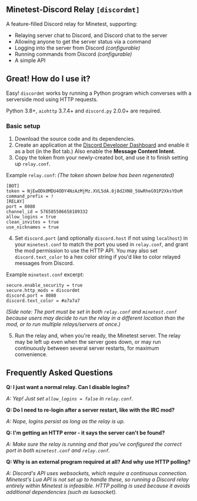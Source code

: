 ## Minetest-Discord Relay `[discordmt]`

A feature-filled Discord relay for Minetest, supporting:

- Relaying server chat to Discord, and Discord chat to the server
- Allowing anyone to get the server status via a command
- Logging into the server from Discord *(configurable)*
- Running commands from Discord *(configurable)*
- A simple API

## Great! How do I use it?

Easy! `discordmt` works by running a Python program which converses with a serverside mod using HTTP requests.

Python 3.8+, `aiohttp` 3.7.4+ and `discord.py` 2.0.0+ are required.

### Basic setup

1. Download the source code and its dependencies.
2. Create an application at the [Discord Developer Dashboard](https://discordapp.com/developers/applications/) and enable it as a bot (in the Bot tab.) Also enable the **Message Content Intent**.
3. Copy the token from your newly-created bot, and use it to finish setting up `relay.conf`.

Example `relay.conf`: *(The token shown below has been regenerated)*
```
[BOT]
token = NjEwODk0MDU4ODY4NzAzMjMz.XVL5dA.8j8d2XN8_5UwRheG91P2XksYDoM
command_prefix = !
[RELAY]
port = 8080
channel_id = 576585506658189332
allow_logins = true
clean_invites = true
use_nicknames = true
```

4. Set `discord.port` (and optionally `discord.host` if not using `localhost`) in your `minetest.conf` to match the port you used in `relay.conf`, and grant the mod permission to use the HTTP API. You may also set `discord.text_color` to a hex color string if you'd like to color relayed messages from Discord.

Example `minetest.conf` excerpt:
```
secure.enable_security = true
secure.http_mods = discordmt
discord.port = 8080
discord.text_color = #a7a7a7
```
*(Side note: The port must be set in both `relay.conf` and `minetest.conf` because users may decide to run the relay in a different location than the mod, or to run multiple relays/servers at once.)*

5. Run the relay and, when you're ready, the Minetest server. The relay may be left up even when the server goes down, or may run continuously between several server restarts, for maximum convenience.

## Frequently Asked Questions

**Q: I just want a normal relay. Can I disable logins?**

*A: Yep! Just set `allow_logins = false` in `relay.conf`.*

**Q: Do I need to re-login after a server restart, like with the IRC mod?**

*A: Nope, logins persist as long as the relay is up.*

**Q: I'm getting an HTTP error - it says the server can't be found?**

*A: Make sure the relay is running and that you've configured the correct port in both `minetest.conf` and `relay.conf`.*

**Q: Why is an external program required at all? And why use HTTP polling?**

*A: Discord's API uses websockets, which require a continuous connection. Minetest's Lua API is not set up to handle these, so running a Discord relay entirely within Minetest is infeasible. HTTP polling is used because it avoids additional dependencies (such as luasocket).*



